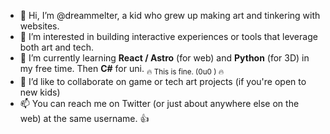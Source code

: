 - 👋 Hi, I’m @dreammelter, a kid who grew up making art and tinkering with websites.
- 👀 I’m interested in building interactive experiences or tools that leverage both art and tech. 
- 🌱 I’m currently learning **React / Astro** (for web) and **Python** (for 3D) in my free time. Then **C#** for uni. <sub>:fire: This is fine. (0u0 ) :fire:</sub>
- 💞️ I’d like to collaborate on game or tech art projects (if you're open to new kids)
- 📫 You can reach me on Twitter (or just about anywhere else on the web) at the same username. :+1:

<!---
dreammelter/dreammelter is a ✨ special ✨ repository because its `README.md` (this file) appears on your GitHub profile.
You can click the Preview link to take a look at your changes.
--->
